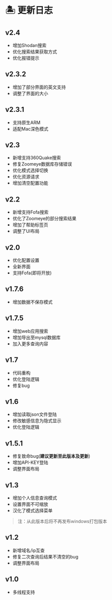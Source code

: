 # 🏝 更新日志

## v2.4
- 增加Shodan搜索
- 优化搜索结果获取方式
- 优化报错提示

## v2.3.2  
- 增加了部分界面的英文支持
- 调整了界面的大小

## v2.3.1  
- 支持原生ARM
- 适配Mac深色模式

## v2.3
- 新增支持360Quake搜索
- 修复Zoomeye数据库存储错误
- 优化模式选择切换
- 优化资源请求
- 增加清空配置功能

## v2.2
- 新增支持Fofa搜索
- 优化了Zoomeye的部分搜索结果
- 增加了帮助标签页
- 调整了UI布局

## v2.0
- 优化配置设置
- 全新界面
- 支持Fofa(即将开放)

## v1.7.6
- 增加数据不保存模式

## v1.7.5
- 增加web应用搜索
- 增加导出至mysql数据库
- 加入更多查询内容

## v1.7
- 代码重构
- 优化登陆逻辑
- 修复bug

## v1.6
- 增加读取json文件登陆
- 修改敏感信息为隐式显示
- 优化登陆逻辑

## v1.5.1
- 修复致命bug(**建议更新至此版本及更新**)
- 增加API-KEY登陆
- 调整界面布局

## v1.3
- 增加个人信息查询模式
- 设置界面不可缩放
- 汉化了模式选择菜单
> 注：从此版本后将不再发布windows打包版本

## v1.2
- 新增域名/ip互查
- 修复二次查询后结果不清空的bug
- 调整界面布局

## v1.0
- 多线程支持
